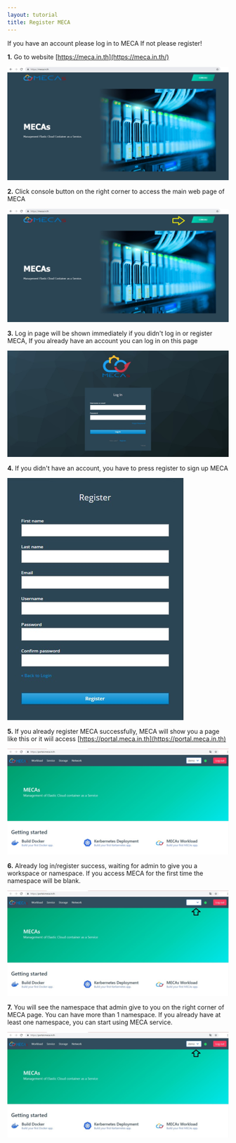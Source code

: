 ```yaml
---
layout: tutorial
title: Register MECA
---
```


If you have an account please log in to MECA If not please register!

**1.** Go to website [https://meca.in.th](https://meca.in.th/)

![FirstpageRegister](/assets/firstpageregister.jpg)

**2.** Click console button on the right corner to access the main web page of MECA

![Consolepage](/assets/Consolepages.jpg)

**3.** Log in page will be shown immediately if you didn't log in or register MECA, If you already have an account you can log in on this page

![LoginPage](/assets/LoginPage.jpg)

**4.** If you didn't have an account, you have to press register to sign up MECA

![Register](/assets/RegisterMECA.jpg)

**5.** If you already register MECA successfully, MECA will show you a page like this or it wiil access [https://portal.meca.in.th](https://portal.meca.in.th)

![Donepage](/assets/Doneregister.jpg)

**6.** Already log in/register success, waiting for admin to give you a workspace or namespace. If you access MECA for the first time the namespace will be blank.

![LoginMecaSuccess](/assets/loginsuccess.jpg)

**7.** You will see the namespace that admin give to you on the right corner of MECA page. You can have more than 1 namespace. If you already have at least one namespace, you can start using MECA service. 

![namespace](/assets/namespace.jpg)
